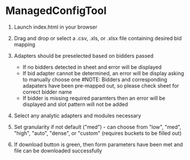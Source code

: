# ManagedConfigTool

1. Launch index.html in your browser

2. Drag and drop or select a .csv, .xls, or .xlsx file containing desired bid mapping

3. Adapters should be preselected based on bidders passed
	* If no bidders detected in sheet and error will be displayed
	* If bid adapter cannot be determined, an error will be display asking to manually choose one 
		#NOTE: Bidders and corresponding adapaters have been pre-mapped out, so please check sheet for correct bidder name
	* If bidder is missing required paramters then an error will be displayed and slot pattern will not be added

4. Select any analytic  adapters and modules necessary

5. Set granularity if not default ("med") - can choose from "low", "med", "high", "auto", "dense", or "custom" (requires buckets to be filled out)

6. If download button is green, then form parameters have been met and file can be downloaded successfully
